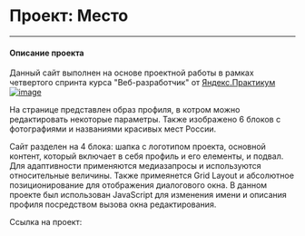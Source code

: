 # Проект: Место
---
#### Описание проекта

Данный сайт выполнен на основе проектной работы в рамках четвертого спринта курса "Веб-разработчик" от [Яндекс.Практикум ![image](https://i.ibb.co/BZWMYRt/image.png)](https://practicum.yandex.ru/)

На странице представлен образ профиля, в котром можно редактировать некоторые параметры. Также изображено 6 блоков с фотографиями и названиями красивых мест России.

Сайт разделен на 4 блока: шапка с логотипом проекта, основной контент, который включает в себя профиль и его елементы, и подвал. Для адаптивности применяются медиазапросы и используются относительные величины. Также примеянется Grid Layout и абсолютное позиционирование для отображения диалогового окна. В данном проекте был использован JavaScript для изменения имени и описания профиля посредством вызова окна редактирования.

Ссылка на проект:
